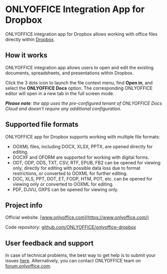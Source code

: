 # ONLYOFFICE Integration App for Dropbox

ONLYOFFICE integration app for Dropbox allows working with office files directly within [Dropbox](https://www.dropbox.com/).

## How it works

ONLYOFFICE integration app allows users to open and edit the existing documents, spreadsheets, and presentations within Dropbox.

Click the 3 dots icon to launch the file context menu, find **Open in**, and select the **ONLYOFFICE Docs** option. The corresponding ONLYOFFICE editor will open in a new tab in the full screen mode.

_**Please note**: the app uses the pre-configured tenant of ONLYOFFICE Docs Cloud and doesn't require any additional configuration._

## Supported file formats 

ONLYOFFICE app for Dropbox supports working with multiple file formats:

* OOXML files, including DOCX, XLSX, PPTX, are opened directly for editing. 
* DOCXF and OFORM are supported for working with digital forms. 
* ODT, ODP, ODS, TXT, CSV, RTF, EPUB, FB2 can be opened for viewing only, directly for editing with possible data loss due to format restrictions, or converted to OOXML for further editing.
* DOC, XLS, PPT, DOT, ET, FODP, HTM, POT, etc. can be opened for viewing only or converted to OOXML for editing.
* PDF, DJVU, OXPS can be opened for viewing only.

## Project info

Official website: [www.onlyoffice.com](https://www.onlyoffice.com/)

Code repository: [github.com/ONLYOFFICE/onlyoffice-dropbox](https://github.com/ONLYOFFICE/onlyoffice-dropbox)

## User feedback and support

In case of technical problems, the best way to get help is to submit your issues [here](https://github.com/ONLYOFFICE/onlyoffice-dropbox/issues). 
Alternatively, you can contact ONLYOFFICE team on [forum.onlyoffice.com](https://forum.onlyoffice.com/).
